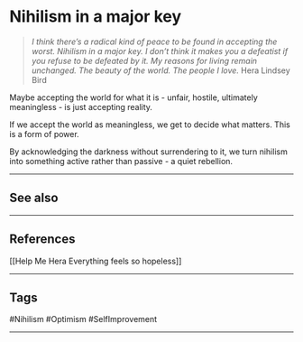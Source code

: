 # Nihilism in a major key
>*I think there’s a radical kind of peace to be found in accepting the worst. Nihilism in a major key. I don’t think it makes you a defeatist if you refuse to be defeated by it. My reasons for living remain unchanged. The beauty of the world. The people I love.*
>	Hera Lindsey Bird

Maybe accepting the world for what it is - unfair, hostile, ultimately meaningless - is just accepting reality.

If we accept the world as meaningless, we get to decide what matters. This is a form of power.

By acknowledging the darkness without surrendering to it, we turn nihilism into something active rather than passive - a quiet rebellion. 

---
## See also

---
## References

[[Help Me Hera Everything feels so hopeless]]

---
## Tags

#Nihilism #Optimism #SelfImprovement 

---

